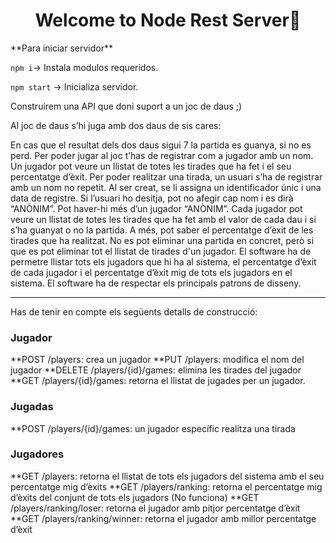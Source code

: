 <h1 align="center">Welcome to Node Rest Server👋</h1>
**Para iniciar servidor**  

``npm i``-> Instala modulos requeridos.  

``npm start`` -> Inicializa servidor.    

Construirem una API que doni suport a un joc de daus ;)

Al joc de daus s’hi juga amb dos daus de sis cares:

En cas que el resultat dels dos daus sigui 7 la partida es guanya, si no es perd.
Per poder jugar al joc t’has de registrar com a jugador amb un nom. Un jugador pot veure un llistat de totes les tirades que ha fet i el seu percentatge d’èxit.
Per poder realitzar una tirada, un usuari s’ha de registrar amb un nom no repetit. Al ser creat, se li assigna un identificador únic i una data de registre.
Si l’usuari ho desitja, pot no afegir cap nom i es dirà “ANÒNIM”. Pot haver-hi més d’un jugador “ANÒNIM”.
Cada jugador pot veure un llistat de totes les tirades que ha fet amb el valor de cada dau i si s’ha guanyat o no la partida. A més, pot saber el percentatge d’èxit de les tirades que ha realitzat.
No es pot eliminar una partida en concret, però si que es pot eliminar tot el llistat de tirades d'un jugador. El software ha de permetre llistar tots els jugadors que hi ha al sistema, el percentatge d’èxit de cada jugador i el percentatge d’èxit mig de tots els jugadors en el sistema.
El software ha de respectar els principals patrons de disseny.

----

Has de tenir en compte els següents detalls de construcció:
### Jugador ###
**POST /players: crea un jugador
**PUT /players: modifica el nom del jugador
**DELETE /players/{id}/games: elimina les tirades del jugador
**GET /players/{id}/games: retorna el llistat de jugades per un jugador.
### Jugadas ###
**POST /players/{id}/games: un jugador específic realitza una tirada
### Jugadores ###
**GET /players: retorna el llistat de tots els jugadors del sistema amb el seu percentatge mig d’èxits 
**GET /players/ranking: retorna el percentatge mig d’èxits del conjunt de tots els jugadors (No funciona)
**GET /players/ranking/loser: retorna el jugador amb pitjor percentatge d’èxit
**GET /players/ranking/winner: retorna el jugador amb millor percentatge d’èxit